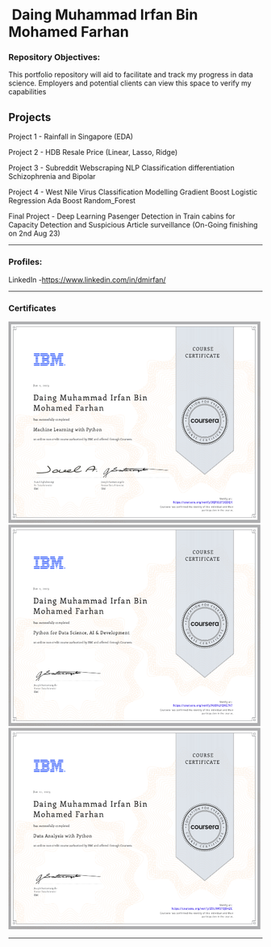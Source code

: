 #  ![]() Daing Muhammad Irfan Bin Mohamed Farhan

### Repository Objectives:
This portfolio repository will aid to facilitate and track my progress in data science. Employers and potential clients can view this space to verify my capabilities



## Projects

Project 1 - Rainfall in Singapore (EDA)

Project 2 - HDB Resale Price (Linear, Lasso, Ridge)

Project 3 - Subreddit Webscraping NLP Classification differentiation Schizophrenia and Bipolar

Project 4 - West Nile Virus Classification Modelling Gradient Boost Logistic Regression Ada Boost Random_Forest

Final Project - Deep Learning Pasenger Detection in Train cabins for Capacity Detection and Suspicious Article surveillance (On-Going finishing on 2nd Aug 23)

---

### Profiles:

LinkedIn -https://www.linkedin.com/in/dmirfan/

---

### Certificates

<img src="/Certifications/IBM_Machine_Learning_Python.png" width="500" height="400">

<img src="/Certifications/IBM_Python_AI_Development.png" width="500" height="400">

<img src="/Certifications/IBM_Data_Analysis_With_Python.png" width="500" height="400">

---

